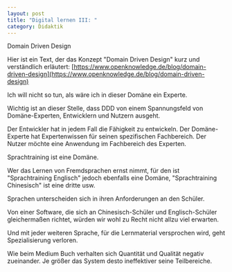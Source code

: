 ```yaml
---
layout: post
title: "Digital lernen III: "
category: Didaktik
---
```


Domain Driven Design

Hier ist ein Text, der das Konzept "Domain Driven Design" kurz und verständlich erläutert: [https://www.openknowledge.de/blog/domain-driven-design](https://www.openknowledge.de/blog/domain-driven-design)

Ich will nicht so tun, als wäre ich in dieser Domäne ein Experte.

Wichtig ist an dieser Stelle, dass DDD von einem Spannungsfeld von Domäne-Experten, Entwicklern und Nutzern ausgeht.

Der Entwickler hat in jedem Fall die Fähigkeit zu entwickeln.
Der Domäne-Experte hat Expertenwissen für seinen spezifischen Fachbereich.
Der Nutzer möchte eine Anwendung im Fachbereich des Experten. 

Sprachtraining ist eine Domäne. 

Wer das Lernen von Fremdsprachen ernst nimmt, für den ist "Sprachtraining Englisch" jedoch ebenfalls eine Domäne, "Sprachtraining Chinesisch" ist eine dritte usw.

Sprachen unterscheiden sich in ihren Anforderungen an den Schüler.

Von einer Software, die sich an Chinesisch-Schüler und Englisch-Schüler gleichermaßen richtet, würden wir wohl zu Recht nicht allzu viel erwarten.

Und mit jeder weiteren Sprache, für die Lernmaterial versprochen wird, geht Spezialisierung verloren.

Wie beim Medium Buch verhalten sich Quantität und Qualität negativ zueinander. Je größer das System desto ineffektiver seine Teilbereiche.

